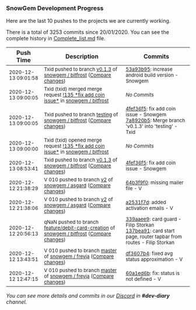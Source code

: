 
### SnowGem Development Progress

Here are the last 10 pushes to the projects we are currently working.

There is a total of 3253 commits since 20/01/2020. You can see the complete history in
 [Complete_list.md](Complete_list.md) file.

| Push Time | Description | Commits |
| --- | --- | --- |
| <sub>2020-12-13 09:01:58</sub> | <sub>Txid pushed to branch [v0\.1\.3](https://gitlab.com/snowgem/bitfrost/commits/v0.1.3) of [snowgem / bitfrost](https://gitlab.com/snowgem/bitfrost) ([Compare changes](https://gitlab.com/snowgem/bitfrost/compare/4fef36f5bd883e1baf70c661eae769e0fd5836c2...53a93b95ef7904e7beb0e3361877479edcdd3a0c))</sub> | <sub>[53a93b95](https://gitlab.com/snowgem/bitfrost/-/commit/53a93b95ef7904e7beb0e3361877479edcdd3a0c): increase android build version - Snowgem</sub> |
| <sub>2020-12-13 09:00:05</sub> | <sub>Txid (txid) merged merge request [\!135 \*fix add coin issue\*](https://gitlab.com/snowgem/bitfrost/-/merge_requests/135) in [snowgem / bitfrost](https://gitlab.com/snowgem/bitfrost)</sub> | <sub>_No Commits_</sub> |
| <sub>2020-12-13 09:00:05</sub> | <sub>Txid pushed to branch [testing](https://gitlab.com/snowgem/bitfrost/commits/testing) of [snowgem / bitfrost](https://gitlab.com/snowgem/bitfrost) ([Compare changes](https://gitlab.com/snowgem/bitfrost/compare/cbbb3151f2997cd5dfed304e92b6305e6428cfc5...7a8920b5b34c3a9cfbae10a2230e2df1743b9676))</sub> | <sub>[4fef36f5](https://gitlab.com/snowgem/bitfrost/-/commit/4fef36f5bd883e1baf70c661eae769e0fd5836c2): fix add coin issue - Snowgem<br>[7a8920b5](https://gitlab.com/snowgem/bitfrost/-/commit/7a8920b5b34c3a9cfbae10a2230e2df1743b9676): Merge branch 'v0.1.3' into 'testing' - Txid</sub> |
| <sub>2020-12-13 09:00:00</sub> | <sub>Txid (txid) opened merge request [\!135 \*fix add coin issue\*](https://gitlab.com/snowgem/bitfrost/-/merge_requests/135) in [snowgem / bitfrost](https://gitlab.com/snowgem/bitfrost)</sub> | <sub>_No Commits_</sub> |
| <sub>2020-12-13 08:53:41</sub> | <sub>Txid pushed to branch [v0\.1\.3](https://gitlab.com/snowgem/bitfrost/commits/v0.1.3) of [snowgem / bitfrost](https://gitlab.com/snowgem/bitfrost) ([Compare changes](https://gitlab.com/snowgem/bitfrost/compare/44c22758888a067376ebabdfb487aa8c67492301...4fef36f5bd883e1baf70c661eae769e0fd5836c2))</sub> | <sub>[4fef36f5](https://gitlab.com/snowgem/bitfrost/-/commit/4fef36f5bd883e1baf70c661eae769e0fd5836c2): fix add coin issue - Snowgem</sub> |
| <sub>2020-12-12 21:38:29</sub> | <sub>V 010 pushed to branch [v2](https://gitlab.com/snowgem/asgard/commits/v2) of [snowgem / asgard](https://gitlab.com/snowgem/asgard) ([Compare changes](https://gitlab.com/snowgem/asgard/compare/a2531f7dc463ba1491b607b89ce8a523f9958f1e...64b3f9f0936d2e52b52c287bbab927d1c193ebca))</sub> | <sub>[64b3f9f0](https://gitlab.com/snowgem/asgard/-/commit/64b3f9f0936d2e52b52c287bbab927d1c193ebca): missing mailer file - V</sub> |
| <sub>2020-12-12 21:38:06</sub> | <sub>V 010 pushed to branch [v2](https://gitlab.com/snowgem/asgard/commits/v2) of [snowgem / asgard](https://gitlab.com/snowgem/asgard) ([Compare changes](https://gitlab.com/snowgem/asgard/compare/67be07fd48c99d129cf1b8d1a1c0ea039da7a83f...a2531f7dc463ba1491b607b89ce8a523f9958f1e))</sub> | <sub>[a2531f7d](https://gitlab.com/snowgem/asgard/-/commit/a2531f7dc463ba1491b607b89ce8a523f9958f1e): added activation emails - V</sub> |
| <sub>2020-12-12 20:56:13</sub> | <sub>qNaN pushed to branch [feature/debit\-card\-creation](https://gitlab.com/snowgem/bitfrost/commits/feature/debit-card-creation) of [snowgem / bitfrost](https://gitlab.com/snowgem/bitfrost) ([Compare changes](https://gitlab.com/snowgem/bitfrost/compare/5686d0097219058660b19646d747036da0b28ba9...137bea91784c07cf72f342bc1241e23c870d1301))</sub> | <sub>[339aaee9](https://gitlab.com/snowgem/bitfrost/-/commit/339aaee9dd87163546c175a02368865339dafc14): card guard - Filip Storkan<br>[137bea91](https://gitlab.com/snowgem/bitfrost/-/commit/137bea91784c07cf72f342bc1241e23c870d1301): card start page, router tapbar from routes - Filip Storkan</sub> |
| <sub>2020-12-12 13:43:51</sub> | <sub>V 010 pushed to branch [master](https://gitlab.com/snowgem/freyja/commits/master) of [snowgem / freyja](https://gitlab.com/snowgem/freyja) ([Compare changes](https://gitlab.com/snowgem/freyja/compare/60a1ed6b5b4324d2d6f9f347a55b0359a4ea393f...df3607b4d4dc35b669f9fb72eb7065ed9cdf3dc9))</sub> | <sub>[df3607b4](https://gitlab.com/snowgem/freyja/-/commit/df3607b4d4dc35b669f9fb72eb7065ed9cdf3dc9): fixed avg status approximation - V</sub> |
| <sub>2020-12-12 12:47:15</sub> | <sub>V 010 pushed to branch [master](https://gitlab.com/snowgem/freyja/commits/master) of [snowgem / freyja](https://gitlab.com/snowgem/freyja) ([Compare changes](https://gitlab.com/snowgem/freyja/compare/bcdbe5f8a6c3ccd5ab7d2a040a280ee9bffecb93...60a1ed6b5b4324d2d6f9f347a55b0359a4ea393f))</sub> | <sub>[60a1ed6b](https://gitlab.com/snowgem/freyja/-/commit/60a1ed6b5b4324d2d6f9f347a55b0359a4ea393f): fix: status is not defined - V</sub> |

_You can see more details and commits in our [Discord](https://discord.gg/zumGnbg) in **#dev-diary** channel._
